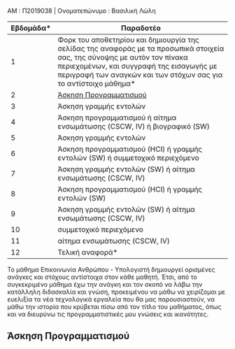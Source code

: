 ΑΜ : Π2019038 | Ονοματεπώνυμο : Βασιλική Λώλη


| Εβδομάδα* | Παραδοτέο |
| --- | --- |
| 1 | Φορκ του αποθετηρίου και δημιουργία της σελίδας της αναφοράς με τα προσωπικά στοιχεία σας, της σύνοψης με αυτόν τον πίνακα περιεχομένων, και συγγραφή της εισαγωγής με περιγραφή των αναγκών και των στόχων σας για το αντίστοιχο μάθημα* |
| 2 | <a href="https://github.com/p19loli/site/blob/master/_remix/image-filter.md"> Άσκηση Προγραμματισμού </span> <span class="toctext"></span> </a> |
| 3 | Άσκηση γραμμής εντολών |
| 4 | Άσκηση προγραμματισμού ή αίτημα ενσωμάτωσης (CSCW, IV) ή βιογραφικό  (SW) |
| 5 | Άσκηση γραμμής εντολών |
| 6 | Άσκηση προγραμματισμού (HCI) ή γραμμής εντολών (SW) ή συμμετοχικό περιεχόμενο |
| 7 | Άσκηση γραμμής εντολών (SW) ή αίτημα ενσωμάτωσης (CSCW, IV) |
| 8 | Άσκηση προγραμματισμού (HCI) ή γραμμής εντολών (SW) |
| 9 | Άσκηση γραμμής εντολών (SW) ή αίτημα ενσωμάτωσης (CSCW, IV) |
| 10 | συμμετοχικό περιεχόμενο |
| 11 | αίτημα ενσωμάτωσης (CSCW, IV) |
| 12 | Τελική αναφορά* |

Το μάθημα Επικοινωνία Ανθρώπου - Υπολογιστή δημιουργεί ορισμένες ανάγκες και στόχους αντίστοιχα στον κάθε μαθητή. Έτσι, από το συγκεκριμένο μάθημα έχω την ανάγκη και τον σκοπό να λάβω την κατάλληλη διδασκαλία και γνώση, προκειμένου να μάθω να χειρίζομαι με ευελιξία τα νέα τεχνολογικά εργαλεία που θα μας παρουσιαστούν, να μάθω την ιστορία που κρύβεται πίσω από τον τίτλο του μαθήματος, όπως και να διευρύνω τις προγραμματιστικές μου γνώσεις και ικανότητες.

<h2><span id="https://github.com/p19loli/site/blob/master/_remix/image-filter.md">Άσκηση Προγραμματισμού</span></h2>
